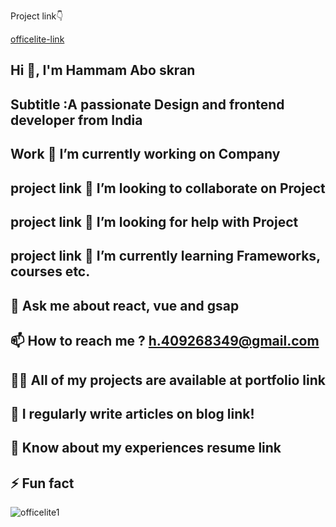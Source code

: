 Project link👇


[officelite-link](https://hammam2003.github.io/Hammam-Abo-skran-/)

##  Hi 👋, I'm Hammam Abo skran
## Subtitle :A passionate Design and frontend developer from India
## Work 🔭 I’m currently working on Company
## project link 👯 I’m looking to collaborate on Project
## project link 🤝 I’m looking for help with Project
## project link 🌱 I’m currently learning Frameworks, courses etc.
## 💬 Ask me about react, vue and gsap
## 📫 How to reach me ? h.409268349@gmail.com
## 👨‍💻 All of my projects are available at portfolio link
## 📝 I regularly write articles on blog link!
## 📄 Know about my experiences resume link
## ⚡ Fun fact

![officelite1](https://user-images.githubusercontent.com/102245213/171025459-eca28f2e-8df7-490a-95fe-10042ebe8e0a.png)

